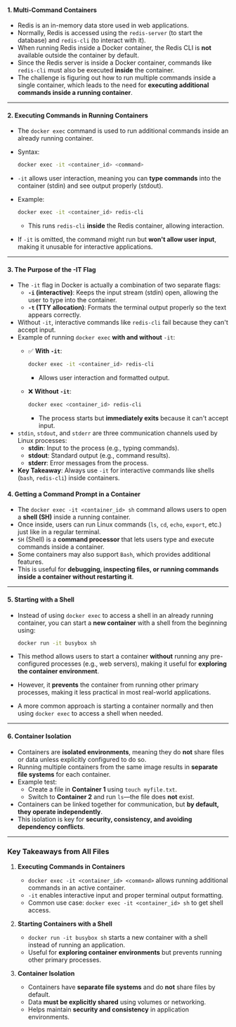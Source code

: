 
#### **1. Multi-Command Containers**

- Redis is an in-memory data store used in web applications.
- Normally, Redis is accessed using the `redis-server` (to start the database) and `redis-cli` (to interact with it).
- When running Redis inside a Docker container, the Redis CLI is **not** available outside the container by default.
- Since the Redis server is inside a Docker container, commands like `redis-cli` must also be executed **inside** the container.
- The challenge is figuring out how to run multiple commands inside a single container, which leads to the need for **executing additional commands inside a running container**.

---

#### **2. Executing Commands in Running Containers**

- The `docker exec` command is used to run additional commands inside an already running container.
- Syntax:
    
    ```sh
    docker exec -it <container_id> <command>
    ```
    
- `-it` allows user interaction, meaning you can **type commands** into the container (stdin) and see output properly (stdout).
- Example:
    
    ```sh
    docker exec -it <container_id> redis-cli
    ```
    
    - This runs `redis-cli` **inside** the Redis container, allowing interaction.
- If `-it` is omitted, the command might run but **won't allow user input**, making it unusable for interactive applications.

---

#### **3. The Purpose of the -IT Flag**

- The `-it` flag in Docker is actually a combination of two separate flags:
    - **`-i` (interactive)**: Keeps the input stream (stdin) open, allowing the user to type into the container.
    - **`-t` (TTY allocation)**: Formats the terminal output properly so the text appears correctly.
- Without `-it`, interactive commands like `redis-cli` fail because they can't accept input.
- Example of running `docker exec` **with and without** `-it`:
    - ✅ **With `-it`**:
        
        ```sh
        docker exec -it <container_id> redis-cli
        ```
        
        - Allows user interaction and formatted output.
    - ❌ **Without `-it`**:
        
        ```sh
        docker exec <container_id> redis-cli
        ```
        
        - The process starts but **immediately exits** because it can't accept input.
- `stdin`, `stdout`, and `stderr` are three communication channels used by Linux processes:
    - **stdin**: Input to the process (e.g., typing commands).
    - **stdout**: Standard output (e.g., command results).
    - **stderr**: Error messages from the process.
- **Key Takeaway**: Always use `-it` for interactive commands like shells (`bash`, `redis-cli`) inside containers.

#### **4. Getting a Command Prompt in a Container**

- The `docker exec -it <container_id> sh` command allows users to open a **shell (SH)** inside a running container.
- Once inside, users can run Linux commands (`ls`, `cd`, `echo`, `export`, etc.) just like in a regular terminal.
- `SH` (Shell) is a **command processor** that lets users type and execute commands inside a container.
- Some containers may also support `Bash`, which provides additional features.
- This is useful for **debugging, inspecting files, or running commands inside a container without restarting it**.

---

#### **5. Starting with a Shell**

- Instead of using `docker exec` to access a shell in an already running container, you can start a **new container** with a shell from the beginning using:
    
    ```sh
    docker run -it busybox sh
    ```
    
- This method allows users to start a container **without** running any pre-configured processes (e.g., web servers), making it useful for **exploring the container environment**.
- However, it **prevents** the container from running other primary processes, making it less practical in most real-world applications.
- A more common approach is starting a container normally and then using `docker exec` to access a shell when needed.

---

#### **6. Container Isolation**

- Containers are **isolated environments**, meaning they do **not** share files or data unless explicitly configured to do so.
- Running multiple containers from the same image results in **separate file systems** for each container.
- Example test:
    - Create a file in **Container 1** using `touch myfile.txt`.
    - Switch to **Container 2** and run `ls`—the file does **not** exist.
- Containers can be linked together for communication, but **by default, they operate independently**.
- This isolation is key for **security, consistency, and avoiding dependency conflicts**.

---

### **Key Takeaways from All Files**

1. **Executing Commands in Containers**
    
    - `docker exec -it <container_id> <command>` allows running additional commands in an active container.
    - `-it` enables interactive input and proper terminal output formatting.
    - Common use case: `docker exec -it <container_id> sh` to get shell access.
2. **Starting Containers with a Shell**
    
    - `docker run -it busybox sh` starts a new container with a shell instead of running an application.
    - Useful for **exploring container environments** but prevents running other primary processes.
3. **Container Isolation**
    
    - Containers have **separate file systems** and do **not** share files by default.
    - Data **must be explicitly shared** using volumes or networking.
    - Helps maintain **security and consistency** in application environments.